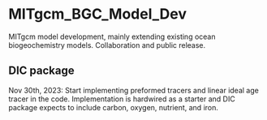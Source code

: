 # MITgcm_BGC_Model_Dev
MITgcm model development, mainly extending existing ocean biogeochemistry models.
Collaboration and public release.

## DIC package
Nov 30th, 2023: Start implementing preformed tracers and linear ideal age tracer in the code.
               Implementation is hardwired as a starter and DIC package expects to include
               carbon, oxygen, nutrient, and iron.
